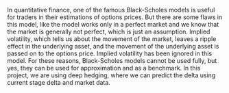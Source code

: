 In quantitative finance, one of the famous Black-Scholes models is useful for traders in their estimations of options prices. But there are some flaws in this model, like the model works only in a perfect market and we know that the market is generally not perfect, which is just an assumption. Implied volatility, which tells us about the movement of the market, leaves a ripple effect in the underlying asset, and the movement of the underlying asset is passed on to the options
price. Implied volatility has been ignored in this model. For these reasons, Black-Scholes models cannot be used fully, but yes, they can be used for approximation and as a benchmark. In this project, we are using deep hedging, where we can predict the delta using current stage delta and market data.
